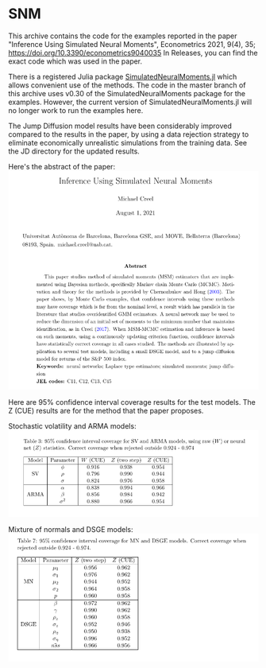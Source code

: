 # SNM

This archive contains the code for the examples reported in the paper "Inference
Using Simulated Neural Moments", Econometrics 2021, 9(4), 35; https://doi.org/10.3390/econometrics9040035  In Releases, you can find the exact code which was used in the paper.

There is a registered Julia package [SimulatedNeuralMoments.jl](https://github.com/mcreel/SimulatedNeuralMoments.jl) which allows convenient use of the methods. The code in the master branch of this archive uses v0.30 of the SimulatedNeuralMoments package for the examples. However, the current version of SimulatedNeuralMoments.jl will no longer work to run the examples here. 

The Jump Diffusion model results have been considerably improved compared to the results in the paper, by using a data rejection strategy to eliminate economically unrealistic simulations from the training data. See the JD directory for the updated results.

Here's the abstract of the paper:
![abstract](abstract.png)

Here are 95% confidence interval coverage results for the test models. The Z (CUE) results are for the method that the paper proposes.

Stochastic volatility and ARMA models:
![SVARMA](SVARMA.png)

Mixture of normals and DSGE models:
![MNDSGE](MNDSGE.png)
